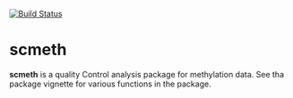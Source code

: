 [![Build Status](https://travis-ci.org/aryeelab/scmeth.svg?branch=master)](https://travis-ci.org/aryeelab/scmeth)

# scmeth
**scmeth** is a quality Control analysis package for methylation data. See tha package vignette for various functions in the package. 

